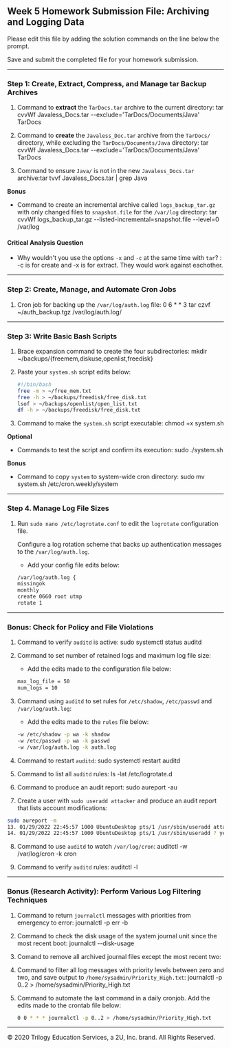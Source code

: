 ## Week 5 Homework Submission File: Archiving and Logging Data

Please edit this file by adding the solution commands on the line below the prompt.

Save and submit the completed file for your homework submission.

---

### Step 1: Create, Extract, Compress, and Manage tar Backup Archives

1. Command to **extract** the `TarDocs.tar` archive to the current directory: tar cvvWf Javaless_Docs.tar --exclude='TarDocs/Documents/Java' TarDocs

2. Command to **create** the `Javaless_Doc.tar` archive from the `TarDocs/` directory, while excluding the `TarDocs/Documents/Java` directory: tar cvvWf Javaless_Docs.tar --exclude='TarDocs/Documents/Java' TarDocs
3. Command to ensure `Java/` is not in the new `Javaless_Docs.tar` archive:tar tvvf Javaless_Docs.tar | grep Java

**Bonus** 
- Command to create an incremental archive called `logs_backup_tar.gz` with only changed files to `snapshot.file` for the `/var/log` directory: tar cvvWf logs_backup_tar.gz --listed-incremental=snapshot.file --level=0 /var/log

#### Critical Analysis Question

- Why wouldn't you use the options `-x` and `-c` at the same time with `tar`? :
  -c is for create and -x is for extract. They would work against eachother.

---

### Step 2: Create, Manage, and Automate Cron Jobs

1. Cron job for backing up the `/var/log/auth.log` file:
 0 6 * * 3 tar czvf ~/auth_backup.tgz /var/log/auth.log/
---

### Step 3: Write Basic Bash Scripts

1. Brace expansion command to create the four subdirectories: mkdir ~/backups/{freemem,diskuse,openlist,freedisk}

2. Paste your `system.sh` script edits below:

    ```bash
    #!/bin/bash
    free -m > ~/free_mem.txt
    free -h > ~/backups/freedisk/free_disk.txt
    lsof > ~/backups/openlist/open_list.txt
    df -h > ~/backups/freedisk/free_disk.txt
    ```

3. Command to make the `system.sh` script executable: chmod +x system.sh

**Optional**
- Commands to test the script and confirm its execution: sudo ./system.sh

**Bonus**
- Command to copy `system` to system-wide cron directory: sudo mv system.sh /etc/cron.weekly/system

---

### Step 4. Manage Log File Sizes
 
1. Run `sudo nano /etc/logrotate.conf` to edit the `logrotate` configuration file. 

    Configure a log rotation scheme that backs up authentication messages to the `/var/log/auth.log`.

    - Add your config file edits below:

    ```bash
    /var/log/auth.log {
    missingok
    monthly
    create 0660 root utmp
    rotate 1
    ```
---

### Bonus: Check for Policy and File Violations

1. Command to verify `auditd` is active: sudo systemctl status auditd

2. Command to set number of retained logs and maximum log file size:

    - Add the edits made to the configuration file below:

    ```bash
    max_log_file = 50
    num_logs = 10
    ```

3. Command using `auditd` to set rules for `/etc/shadow`, `/etc/passwd` and `/var/log/auth.log`:


    - Add the edits made to the `rules` file below:

    ```bash
    -w /etc/shadow -p wa -k shadow 
    -w /etc/passwd -p wa -k passwd 
    -w /var/log/auth.log -k auth.log

    ```

4. Command to restart `auditd`: sudo systemctl restart auditd

5. Command to list all `auditd` rules: ls -lat /etc/logrotate.d

6. Command to produce an audit report: sudo aureport -au

7. Create a user with `sudo useradd attacker` and produce an audit report that lists account modifications: 
 ```bash 
 sudo aureport -m
 13. 01/29/2022 22:45:57 1000 UbuntuDesktop pts/1 /usr/sbin/useradd attacker yes 2309
 14. 01/29/2022 22:45:57 1000 UbuntuDesktop pts/1 /usr/sbin/useradd ? yes 2310
 ```
8. Command to use `auditd` to watch `/var/log/cron`: auditctl -w /var/log/cron -k cron

9. Command to verify `auditd` rules: auditctl -l

---

### Bonus (Research Activity): Perform Various Log Filtering Techniques

1. Command to return `journalctl` messages with priorities from emergency to error: journalctl -p err -b

1. Command to check the disk usage of the system journal unit since the most recent boot: journalctl --disk-usage 

1. Comand to remove all archived journal files except the most recent two:


1. Command to filter all log messages with priority levels between zero and two, and save output to `/home/sysadmin/Priority_High.txt`: journalctl -p 0..2 > /home/sysadmin/Priority_High.txt

1. Command to automate the last command in a daily cronjob. Add the edits made to the crontab file below:

    ```bash
    0 0 * * * journalctl -p 0..2 > /home/sysadmin/Priority_High.txt
    ```

---
© 2020 Trilogy Education Services, a 2U, Inc. brand. All Rights Reserved.
